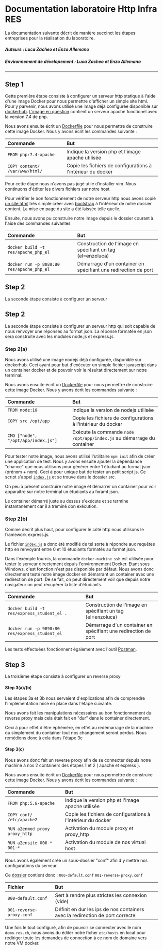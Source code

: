 # Documentation laboratoire Http Infra RES
La documentation suivante décrit de manière succinct les étapes entreprises pour la réalisation du laboratoire.

##### Auteurs : Luca Zacheo et Enzo Allemano
##### Environnement de dévelopement : Luca Zacheo et Enzo Allemano

---

## Step 1
Cette première étape consiste à configurer un serveur http statique à l'aide d'une image Docker pour nous permettre d'afficher
un simple site html.
Pour y parvenir, nous avons utilisé une image déjà configurée disponible sur [dockerhub](https://hub.docker.com/).
[L'image en question](https://github.com/docker-library/php/blob/47e681a74116da5a99e804bef5a7808df40d831f/7.4/buster/apache/Dockerfile) contient un serveur apache fonctionel avec la version 7.4 de php.

Nous avons ensuite écrit un [Dockerfile](../fb-step-1/docker-images/apache-php-image/Dockerfile) pour nous permettre de construire cette image Docker.
Nous y avons écrit les commandes suivante :

| Commande      					| But           |
| :------------- 					|:-------------	|
| `FROM php:7.4-apache`      		| Indique la version php et l'image apache utilisée | 
| `COPY content/ /var/www/html/`    | Copie les fichiers de configurations à l'intérieur du docker |

Pour cette étape nous n'avons pas jugé utile d'installer vim. Nous continuons d'éditer les divers fichiers sur notre host.

Pour vérifier le bon fonctionnement de notre serveur http nous avons copié [un site html](https://github.com/mlg-hub/bootstrap-theme) très simple créer avec [bootstrap](https://getbootstrap.com/) à l'intérieur de notre
dossier content. La mise en page du site a été laissée telle quelle.

Ensuite, nous avons pu construire notre image depuis le dossier courant à l'aide des commandes suivantes

| Commande      							| But           |
| :------------- 							|:-------------	|
| `docker build -t res/apache_php_el`		| Construction de l'image en spécifiant un tag </br> (el=enzoluca)| 
| `docker run -p 8080:80 res/apache_php_el` | Démarrage d'un container en spécifiant une redirection de port |

## Step 2
La seconde étape consiste à configurer un serveur 

## Step 2
La seconde étape consiste à configurer un serveur http qui soit capable de nous renvoyer une réponses au format json.
La réponse formatée en json sera construite avec les modules node.js et express.js.

### Step 2(a)
Nous avons utilisé une image nodejs déjà configurée, disponible sur dockerhub. Ceci ayant pour but d'exécuter un simple fichier javascript 
dans un container docker et de pouvoir voir le résultat directement sur notre terminal.

Nous avons ensuite écrit un [Dockerfile](../fb-step-2/docker-images/express-image/Dockerfile) pour nous permettre de construire cette image Docker.
Nous y avons écrit les commandes suivante :

| Commande      						| But           |
| :------------- 						|:-------------	|
| `FROM node:16`      					| Indique la version de nodejs utilisée | 
| `COPY src /opt/app`    				| Copie les fichiers de configurations à l'intérieur du docker |
| `CMD ["node", "/opt/app/index.js"]`   | Exécute la commande `node /opt/app/index.js` au démarrage du container |

Pour tester notre image, nous avons utilisé l'utilitaire `npm init` afin de créer une application de test. 
Nous y avons ensuite ajouter la dépendance "chance" que nous utilisons pour générer entre 1 étudiant au format json (prénom + nom).
Ceci à pour unique but de tester un petit script js. Ce script s'appel [`index.js`](../fb-step-2/docker-images/express-image/src/index.js) et se trouve dans le dossier src.

On peu à présent construire notre image et démarrer un container pour voir apparaître sur notre terminal un étudiants au foramt json.

Le container démarré juste au dessus s'exécute et se termine instantanément car il a treminé don exécution.

### Step 2(b)
Comme décrit plus haut, pour configurer le côté http nous utilisons le framework express.js.

Le fichier [`index.js`](../fb-step-2/docker-images/express-image/src/index.js) a donc été modifié de tel sorte à répondre aux requêtes http en renvoyant entre 0 et 10 étudiants formatés au format json.

Dans l'exemple fournis, la commande `docker-machine ssh` est utilisée pour tester le serveur directement depuis l'environnement Docker.
Etant sous Windows, c'est fonction n'est pas disponible par défaut. Nous avons donc directement testé notre image docker en démarrant un container
avec une redirection de port. De se fait, on peut directement voir que depuis notre navigateur on peut récupérer la liste d'étudiants.

| Commande      							| But           |
| :------------- 							|:-------------	|
| `docker build -t res/express_student_el .`		| Construction de l'image en spécifiant un tag </br> (el=enzoluca)| 
| `docker run -p 9090:80 res/express_student_el` | Démarrage d'un container en spécifiant une redirection de port |

Les tests effectuées fonctionnent également avec l'outil [Postman](https://www.postman.com/).

## Step 3
La troisième étape consiste à configurer un reverse proxy

#### Step 3(a)/(b)
Les étapes 3a et 3b nous servaient d'explications afin de comprendre l'implémentation mise en place dans l'étape suivante.

Nous avons fait les manipulations nécessaires au bon fonctionnement du reverse proxy mais cela était fait en "dur" dans le container directement.

Ceci à pour effet d'être éphémère, en effet au redémarrage de la machine ou simplement du container tout nos changement seront perdus. Nous remédions donc à cela dans l'étape 3c

#### Step 3(c)

Nous avons donc fait un reverse proxy afin de se connecter depuis notre machine à nos 2 containers des étapes 1 et 2 ( apache et express ).

Nous avons ensuite écrit un [Dockerfile](../fb-step-3/docker-images/apache-reverse-proxy/Dockerfile) pour nous permettre de construire cette image Docker.
Nous y avons écrit les commandes suivante :

| Commande      					| But           |
| :------------- 					|:-------------	|
| `FROM php:5.6-apache`      		| Indique la version php et l'image apache utilisée | 
| `COPY conf/ /etc/apache2`    		| Copie les fichiers de configurations à l'intérieur du docker |
| `RUN a2enmod proxy proxy_http`    | Activation du module proxy et proxy_http |
| `RUN a2ensite 000-* 001-*`    	| Activation du module de nos virtual host |

Nous avons également créé un sous-dossier "conf" afin d'y mettre nos configurations du serveur. 

Ce [dossier](../fb-step-3/docker-images/apache-reverse-proxy/conf) contient donc : 
`000-default.conf`
`001-reverse-proxy.conf`

| Fichier      						| But           |
| :------------- 					|:-------------	|
| `000-default.conf`      			| Sert à rendre plus strictes les connexion (vide) | 
| `001-reverse-proxy.conf`     		| Définit en dur les ips de nos containers avec la redirection de 										port correcte | 

Une fois le tout configuré, afin de pouvoir se connecter avec le nom `demo.res.ch`, nous avons du éditer notre ficher `etc/hosts` en local pour rediriger toute les demandes de connection à ce nom de domaine vers notre VM docker.












